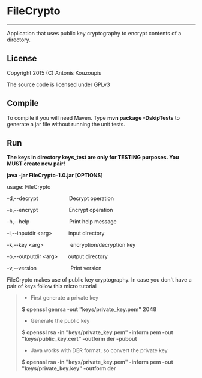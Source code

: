 FileCrypto
==========
----------

Application that uses public key cryptography to encrypt contents of a
directory.

License
-------
Copyright 2015 (C)
Antonis Kouzoupis

The source code is licensed under GPLv3

Compile
-------

To compile it you will need Maven. Type **mvn package -DskipTests** to generate
a jar file without running the unit tests.

Run
---

**The keys in directory keys_test are only for TESTING purposes. You MUST create new pair!**

**java -jar FileCrypto-1.0.jar [OPTIONS]**

usage: FileCrypto

 -d,--decrypt &nbsp;
&nbsp;&nbsp;&nbsp;&nbsp;&nbsp;&nbsp;&nbsp;&nbsp;&nbsp;&nbsp;&nbsp;&nbsp;&nbsp;&nbsp;&nbsp;&nbsp;&nbsp;
Decrypt operation

 -e,--encrypt &nbsp;
&nbsp;&nbsp;&nbsp;&nbsp;&nbsp;&nbsp;&nbsp;&nbsp;&nbsp;&nbsp;&nbsp;&nbsp;&nbsp;&nbsp;&nbsp;&nbsp;&nbsp;
Encrypt operation

 -h,--help &nbsp;
&nbsp;&nbsp;&nbsp;&nbsp;&nbsp;&nbsp;&nbsp;&nbsp;&nbsp;&nbsp;&nbsp;&nbsp;&nbsp;&nbsp;&nbsp;&nbsp;&nbsp;&nbsp;&nbsp;&nbsp;&nbsp;&nbsp;&nbsp;
Print help message

 -i,--inputdir &lt;arg&gt; &nbsp; &nbsp;&nbsp;&nbsp;&nbsp;&nbsp;&nbsp;&nbsp;
input directory

 -k,--key &lt;arg&gt; &nbsp;
&nbsp;&nbsp;&nbsp;&nbsp;&nbsp;&nbsp;&nbsp;&nbsp;&nbsp;&nbsp;&nbsp;&nbsp;&nbsp;&nbsp;
encryption/decryption key

 -o,--outputdir &lt;arg&gt; &nbsp; &nbsp;&nbsp;&nbsp; output directory
 
 -v,--version &nbsp;
&nbsp;&nbsp;&nbsp;&nbsp;&nbsp;&nbsp;&nbsp;&nbsp;&nbsp;&nbsp;&nbsp;&nbsp;&nbsp;&nbsp;&nbsp;&nbsp;&nbsp;&nbsp;&nbsp;
Print version



FileCrypto makes use of public key cryptography. In case you don't have a pair
of keys follow this micro tutorial


> - First generate a private key
>
> **$ openssl genrsa -out "keys/private_key.pem" 2048**
> - Generate the public key
>
> **$ openssl rsa -in "keys/private_key.pem" -inform pem -out "keys/public_key.cert" -outform der -pubout**
> - Java works with DER format, so convert the private key
>
> **$ openssl rsa -in "keys/private_key.pem" -inform pem -out "keys/private_key.key" -outform der**
